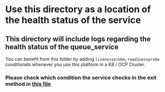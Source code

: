 # Use this directory as a location of the health status of the service

## This directory will include logs regarding the health status of the queue_service

You can benefit from this folder by adding `livenessprobe`, `readinessprobe` conditionals whenever you use this platform in a K8 / OCP Cluster.

### Please check which condition the service checks in the ____exit____ method in [this file](../queue_service/queue_service.py)